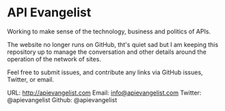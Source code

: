 # API Evangelist

Working to make sense of the technology, business and politics of APIs.

The website no longer runs on GitHub, tht's quiet sad but I am keeping this repository up to manage the conversation and other details around the operation of the network of sites.

Feel free to submit issues, and contribute any links via GitHub issues, Twitter, or email.

URL: http://apievangelist.com
Email: info@apievangelist.com
Twitter: @apievangelist
Github: @apievangelist
